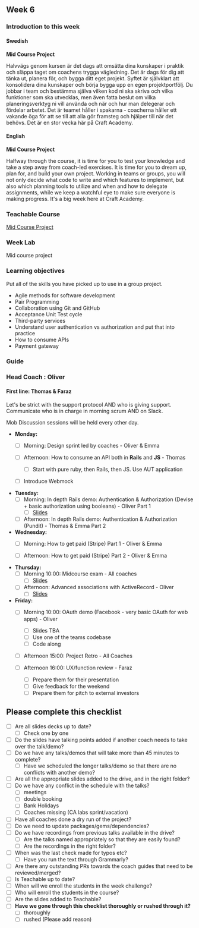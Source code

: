 ## Week 6
### Introduction to this week

#### Swedish
**Mid Course Project**

Halvvägs genom kursen är det dags att omsätta dina kunskaper i praktik och släppa taget om coachens trygga vägledning. Det är dags för dig att tänka ut, planera för, och bygga ditt eget projekt. Syftet är självklart att konsolidera dina kunskaper och börja bygga upp en egen projektportfölj. Du jobbar i team och bestämma själva vilken kod ni ska skriva och vilka funktioner som ska utvecklas, men även fatta beslut om vilka planeringsverktyg ni vill använda och när och hur man delegerar och fördelar arbetet. Det är teamet håller i spakarna - coacherna håller ett vakande öga för att se till att alla gör framsteg och hjälper till när det behövs. Det är en stor vecka här på Craft Academy.

#### English
**Mid Course Project**

Halfway through the course, it is time for you to test your knowledge and take a step away from coach-led exercises. It is time for you to dream up, plan for, and build your own project. Working in teams or groups, you will not only decide what code to write and which features to implement, but also which planning tools to utilize and when and how to delegate assignments, while we keep a watchful eye to make sure everyone is making progress. It's a big week here at Craft Academy.

### Teachable Course
[Mid Course Project](https://learn.craftacademy.co/admin/courses/728171/information)

### Week Lab
Mid course project

### Learning objectives
Put all of the skills you have picked up to use in a group project.

- Agile methods for software development
- Pair Programming
- Collaboration using Git and GitHub
- Acceptance Unit Test cycle
- Third-party services
- Understand user authentication vs authorization and put that into practice
- How to consume APIs
- Payment gateway

### Guide

### Head Coach : Oliver
#### First line: Thomas & Faraz
Let's be strict with the support protocol AND who is giving support. Communicate who is in charge in morning scrum AND on Slack.

Mob Discussion sessions will be held every other day.

- **Monday:** 
  - [ ] Morning: Design sprint led by coaches - Oliver & Emma
  
  - [ ] Afternoon: How to consume an API both in **Rails** and **JS** - Thomas
    - [ ] Start with pure ruby, then Rails, then JS. Use AUT application

  - [ ] Introduce Webmock

- **Tuesday:**
  - [ ] Morning: In depth Rails demo: Authentication & Authorization (Devise + basic authorization using booleans) - Oliver Part 1 
    - [ ] [Slides](https://docs.google.com/presentation/d/1acMDXIGQ6dr7wfetxtCApoA7LMmwfA2LSjj8Sufyjro/edit#slide=id.g1dfd44e8c5_0_0)
    
  - [ ] Afternoon: In depth Rails demo: Authentication & Authorization (Pundit) - Thomas & Emma Part 2
  
- **Wednesday:**
  - [ ] Morning: How to get paid (Stripe)  Part 1 - Oliver & Emma
  
  - [ ] Afternoon: How to get paid (Stripe) Part 2 - Oliver & Emma

- **Thursday:**
  - [ ] Morning 10:00: Midcourse exam - All coaches
    - [ ] [Slides](https://docs.google.com/presentation/d/11QvMiQPakxyPjGzMDbP8p6VxWxJ8Sa-cDm33B7D7-xg/edit?usp=sharing)
  
  - [ ] Afternoon: Advanced associations with ActiveRecord - Oliver 
    - [ ] [Slides](https://docs.google.com/presentation/d/1Ibg_P4pL2u81FrNRnHKHpiLhbSkgi-6Y/edit)
 
- **Friday:**
  - [ ] Morning 10:00: OAuth demo (Facebook - very basic OAuth for web apps) - Oliver
    - [ ] Slides TBA
    - [ ] Use one of the teams codebase
    - [ ] Code along
   
  - [ ] Afternoon 15:00: Project Retro - All Coaches
    
  - [ ] Afternoon 16:00: UX/function review - Faraz
     - [ ] Prepare them for their presentation
     - [ ] Give feedback for the weekend
     - [ ] Prepare them for pitch to external investors

## Please complete this checklist
 - [ ] Are all slides decks up to date?
   - [ ] Check one by one
 - [ ] Do the slides have talking points added if another coach needs to take over the talk/demo?
 - [ ] Do we have any talks/demos that will take more than 45 minutes to complete?
	 - [ ] Have we scheduled the longer talks/demo so that there are no conflicts with another demo?
 - [ ] Are all the appropriate slides added to the drive, and in the right folder?
 - [ ] Do we have any conflict in the schedule with the talks?
	 - [ ]  meetings
	 - [ ] double booking
	 - [ ] Bank Holidays
   - [ ] Coaches missing (CA labs sprint/vacation)
- [ ] Have all coaches done a dry run of the project?
- [ ] Do we need to update packages/gems/dependencies?
- [ ] Do we have recordings from previous talks available in the drive?
	- [ ] Are the talks named appropriately so that they are easily found? 
	- [ ] Are the recordings in the right folder?
- [ ] When was the last check made for typos etc?
	- [ ] Have you run the text through Grammarly?
- [ ] Are there any outstanding PRs towards the coach guides that need to be reviewed/merged?
- [ ] Is Teachable up to date?
- [ ] When will we enroll the students in the week challenge?
- [ ] Who will enroll the students in the course?
- [ ] Are the slides added to Teachable?
- [ ] **Have we gone through this checklist thoroughly or rushed through it?**
    - [ ] thoroughly
    - [ ] rushed (Please add reason)
